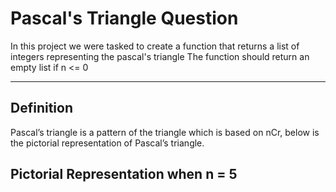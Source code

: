 # Pascal's Triangle Question
In this project we were tasked to create a function that returns a list of integers representing the pascal's triangle
The function should return an empty list if n <= 0

---

## Definition
Pascal’s triangle is a pattern of the triangle which is based on nCr, below is the pictorial representation of Pascal’s triangle.

## Pictorial Representation when n = 5

